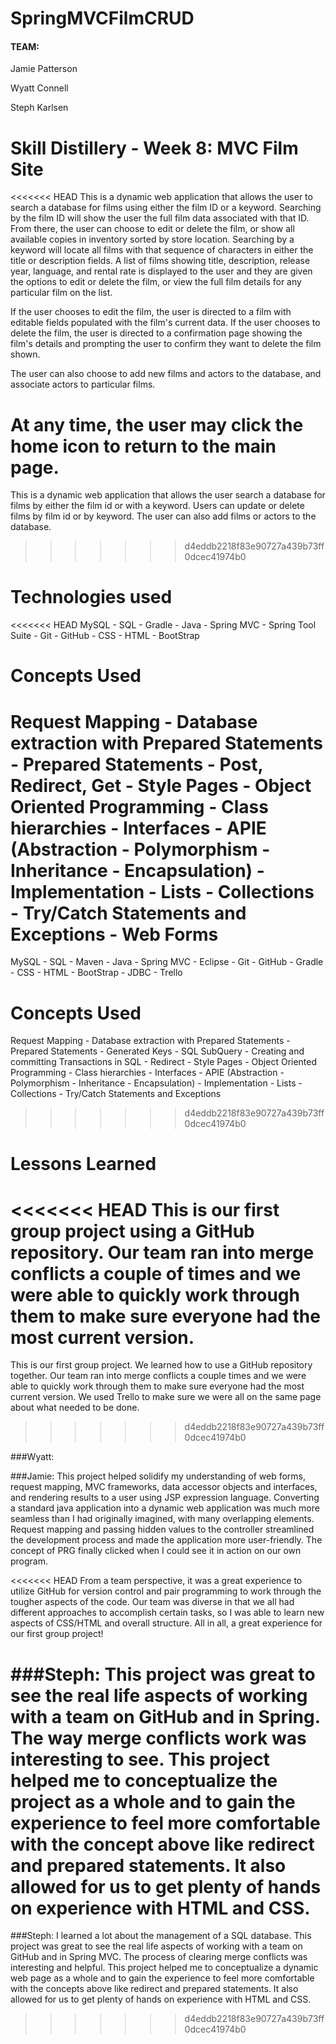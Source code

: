 # SpringMVCFilmCRUD


#### TEAM:
 Jamie Patterson

 Wyatt Connell

 Steph Karlsen

# Skill Distillery - Week 8: MVC Film Site

<<<<<<< HEAD
This is a dynamic web application that allows the user to search a database for films using either the film ID or a keyword. Searching by the film ID will show the user the full film data associated with that ID. From there, the user can choose to edit or delete the film, or show all available copies in inventory sorted by store location. Searching by a keyword will locate all films with that sequence of characters in either the title or description fields. A list of films showing title, description, release year, language, and rental rate is displayed to the user and they are given the options to edit or delete the film, or view the full film details for any particular film on the list.

If the user chooses to edit the film, the user is directed to a film with editable fields populated with the film's current data. If the user chooses to delete the film, the user is directed to a confirmation page showing the film's details and prompting the user to confirm they want to delete the film shown.

The user can also choose to add new films and actors to the database, and associate actors to particular films.

At any time, the user may click the home icon to return to the main page.
=======
This is a dynamic web application that allows the user search a database for films by either the film id or with a keyword. Users can update or delete films by film id or by keyword.  The user can also add films or actors to the database. 
>>>>>>> d4eddb2218f83e90727a439b73ff0dcec41974b0


# Technologies used

<<<<<<< HEAD
MySQL - SQL - Gradle - Java - Spring MVC - Spring Tool Suite - Git - GitHub - CSS - HTML -  BootStrap

# Concepts Used

Request Mapping - Database extraction with Prepared Statements - Prepared Statements - Post, Redirect, Get - Style Pages - Object Oriented Programming - Class hierarchies - Interfaces - APIE (Abstraction - Polymorphism - Inheritance - Encapsulation) - Implementation - Lists - Collections - Try/Catch Statements and Exceptions - Web Forms
=======
MySQL - SQL - Maven - Java - Spring MVC - Eclipse - Git - GitHub - Gradle - CSS - HTML -  BootStrap - JDBC - Trello

# Concepts Used

Request Mapping - Database extraction with Prepared Statements - Prepared Statements - Generated Keys - SQL SubQuery - Creating and committing Transactions in SQL - Redirect - Style Pages - Object Oriented Programming - Class hierarchies - Interfaces - APIE (Abstraction - Polymorphism - Inheritance - Encapsulation) - Implementation - Lists - Collections - Try/Catch Statements and Exceptions 
>>>>>>> d4eddb2218f83e90727a439b73ff0dcec41974b0


# Lessons Learned

<<<<<<< HEAD
This is our first group project using a GitHub repository. Our team ran into merge conflicts a couple of times and we were able to quickly work through them to make sure everyone had the most current version.
=======
This is our first group project. We learned how to use a GitHub repository together. Our team ran into merge conflicts a couple times and we were able to quickly work through them to make sure everyone had the most current version. We used Trello to make sure we were all on the same page about what needed to be done.
>>>>>>> d4eddb2218f83e90727a439b73ff0dcec41974b0

###Wyatt:

###Jamie:
This project helped solidify my understanding of web forms, request mapping, MVC frameworks, data accessor objects and interfaces, and rendering results to a user using JSP expression language. Converting a standard java application into a dynamic web application was much more seamless than I had originally imagined, with many overlapping elements. Request mapping and passing hidden values to the controller streamlined the development process and made the application more user-friendly. The concept of PRG finally clicked when I could see it in action on our own program.

<<<<<<< HEAD
From a team perspective, it was a great experience to utilize GitHub for version control and pair programming to work through the tougher aspects of the code. Our team was diverse in that we all had different approaches to accomplish certain tasks, so I was able to learn new aspects of CSS/HTML and overall structure. All in all, a great experience for our first group project!

###Steph:
This project was great to see the real life aspects of working with a team on GitHub and in Spring. The way merge conflicts work was interesting to see. This project helped me to conceptualize the project as a whole and to gain the experience to feel more comfortable with the concept above like redirect and prepared statements. It also allowed for us to get plenty of hands on experience with HTML and CSS.
=======
###Steph: 
I learned a lot about the management of a SQL database. This project was great to see the real life aspects of working with a team on GitHub and in Spring MVC. The process of clearing merge conflicts was interesting and helpful. This project helped me to conceptualize a dynamic web page as a whole and to gain the experience to feel more comfortable with the concepts above like redirect and prepared statements. It also allowed for us to get plenty of hands on experience with HTML and CSS.
>>>>>>> d4eddb2218f83e90727a439b73ff0dcec41974b0
